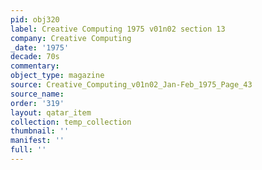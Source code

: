 ```yaml
---
pid: obj320
label: Creative Computing 1975 v01n02 section 13
company: Creative Computing
_date: '1975'
decade: 70s
commentary: 
object_type: magazine
source: Creative_Computing_v01n02_Jan-Feb_1975_Page_43
source_name: 
order: '319'
layout: qatar_item
collection: temp_collection
thumbnail: ''
manifest: ''
full: ''
---
```

